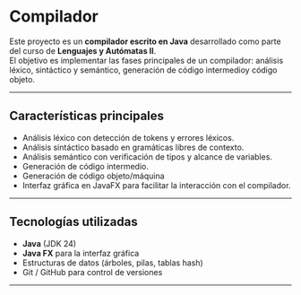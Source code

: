 # Compilador

Este proyecto es un **compilador escrito en Java** desarrollado como parte del curso de **Lenguajes y Autómatas II**.  
El objetivo es implementar las fases principales de un compilador: análisis léxico, sintáctico y semántico, generación de código intermedioy código objeto.

---

## Características principales

- Análisis léxico con detección de tokens y errores léxicos.  
-  Análisis sintáctico basado en gramáticas libres de contexto.  
-  Análisis semántico con verificación de tipos y alcance de variables.  
-  Generación de código intermedio.
-  Generación de código objeto/máquina
-  Interfaz gráfica en JavaFX para facilitar la interacción con el compilador.  

---

##  Tecnologías utilizadas

-  **Java** (JDK 24)
-  **Java FX** para la interfaz gráfica
-  Estructuras de datos (árboles, pilas, tablas hash)
-  Git / GitHub para control de versiones

---
